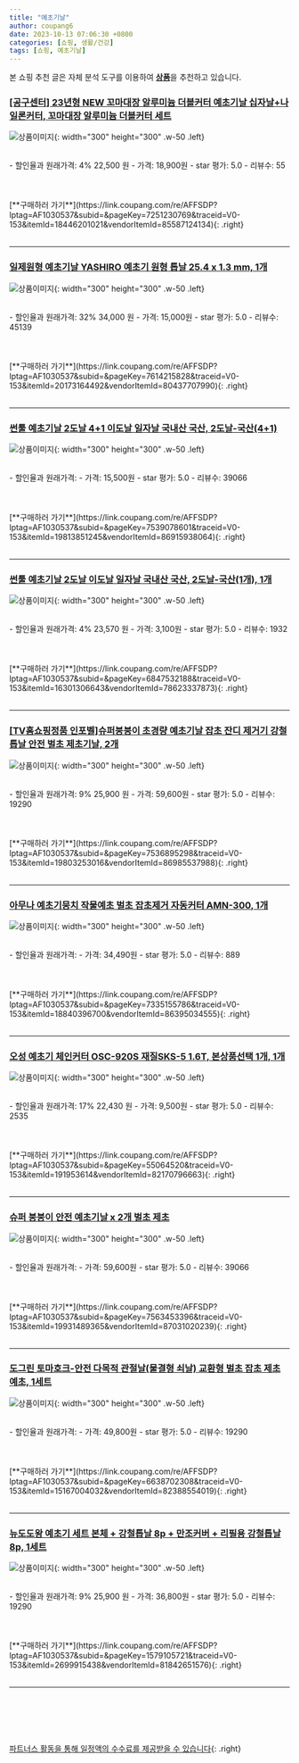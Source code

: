 ```yaml
---
title: "예초기날"
author: coupang6
date: 2023-10-13 07:06:30 +0800
categories: [쇼핑, 생활/건강]
tags: [쇼핑, 예초기날]
---
```


본 쇼핑 추천 글은 자체 분석 도구를 이용하여 [**상품**](https://link.coupang.com/a/bao1ui)을 추천하고 있습니다.

### [[공구센터] 23년형 NEW 꼬마대장 알루미늄 더블커터 예초기날 십자날+나일론커터, 꼬마대장 알루미늄 더블커터 세트](https://link.coupang.com/re/AFFSDP?lptag=AF1030537&subid=&pageKey=7251230769&traceid=V0-153&itemId=18446201021&vendorItemId=85587124134)

![상품이미지](https://thumbnail6.coupangcdn.com/thumbnails/remote/230x230ex/image/vendor_inventory/15bc/b6deac4acfacfa39bb734e5af286438ef1116d1302b0d6f2683aed48ad4a.jpg){: width="300" height="300" .w-50 .left}


<br>
- 할인율과 원래가격: 4%  22,500   원
- 가격: 18,900원
- star 평가: 5.0
- 리뷰수: 55
<br>
<br>
<br>
<br>
[**구매하러 가기**](https://link.coupang.com/re/AFFSDP?lptag=AF1030537&subid=&pageKey=7251230769&traceid=V0-153&itemId=18446201021&vendorItemId=85587124134){: .right}
<br>
<br>

---

### [일제원형 예초기날 YASHIRO 예초기 원형 톱날 25.4 x 1.3 mm, 1개](https://link.coupang.com/re/AFFSDP?lptag=AF1030537&subid=&pageKey=7614215828&traceid=V0-153&itemId=20173164492&vendorItemId=80437707990)

![상품이미지](https://thumbnail7.coupangcdn.com/thumbnails/remote/230x230ex/image/vendor_inventory/bebd/1b0f81ce7bcf66f9f28d15a89127c7457def29f95537fca2a029958d7613.jpeg){: width="300" height="300" .w-50 .left}


<br>
- 할인율과 원래가격: 32%  34,000   원
- 가격: 15,000원
- star 평가: 5.0
- 리뷰수: 45139
<br>
<br>
<br>
<br>
[**구매하러 가기**](https://link.coupang.com/re/AFFSDP?lptag=AF1030537&subid=&pageKey=7614215828&traceid=V0-153&itemId=20173164492&vendorItemId=80437707990){: .right}
<br>
<br>

---

### [썬툴 예초기날 2도날 4+1 이도날 일자날 국내산 국산, 2도날-국산(4+1)](https://link.coupang.com/re/AFFSDP?lptag=AF1030537&subid=&pageKey=7539078601&traceid=V0-153&itemId=19813851245&vendorItemId=86915938064)

![상품이미지](https://thumbnail6.coupangcdn.com/thumbnails/remote/230x230ex/image/vendor_inventory/92ba/97f40a94b4263e8890b4b1b2ec24097ee62c298d2dc1fc09a0eb0b536a75.jpg){: width="300" height="300" .w-50 .left}


<br>
- 할인율과 원래가격: 
- 가격: 15,500원
- star 평가: 5.0
- 리뷰수: 39066
<br>
<br>
<br>
<br>
[**구매하러 가기**](https://link.coupang.com/re/AFFSDP?lptag=AF1030537&subid=&pageKey=7539078601&traceid=V0-153&itemId=19813851245&vendorItemId=86915938064){: .right}
<br>
<br>

---

### [썬툴 예초기날 2도날 이도날 일자날 국내산 국산, 2도날-국산(1개), 1개](https://link.coupang.com/re/AFFSDP?lptag=AF1030537&subid=&pageKey=6847532188&traceid=V0-153&itemId=16301306643&vendorItemId=78623337873)

![상품이미지](https://thumbnail7.coupangcdn.com/thumbnails/remote/230x230ex/image/vendor_inventory/654d/8d768d9869656bba3b8367770414aca756956dfa7d8dd6a2de7f55215ecd.jpg){: width="300" height="300" .w-50 .left}


<br>
- 할인율과 원래가격: 4%  23,570   원
- 가격: 3,100원
- star 평가: 5.0
- 리뷰수: 1932
<br>
<br>
<br>
<br>
[**구매하러 가기**](https://link.coupang.com/re/AFFSDP?lptag=AF1030537&subid=&pageKey=6847532188&traceid=V0-153&itemId=16301306643&vendorItemId=78623337873){: .right}
<br>
<br>

---

### [[TV홈쇼핑정품 인포벨]슈퍼붕붕이 초경량 예초기날 잡초 잔디 제거기 강철톱날 안전 벌초 제초기날, 2개](https://link.coupang.com/re/AFFSDP?lptag=AF1030537&subid=&pageKey=7536895298&traceid=V0-153&itemId=19803253016&vendorItemId=86985537988)

![상품이미지](https://thumbnail8.coupangcdn.com/thumbnails/remote/230x230ex/image/vendor_inventory/8b5b/06234006f4aa7b49b21dfbe419e6ff5dedb946f6dcfe298468d091418639.jpg){: width="300" height="300" .w-50 .left}


<br>
- 할인율과 원래가격: 9%  25,900   원
- 가격: 59,600원
- star 평가: 5.0
- 리뷰수: 19290
<br>
<br>
<br>
<br>
[**구매하러 가기**](https://link.coupang.com/re/AFFSDP?lptag=AF1030537&subid=&pageKey=7536895298&traceid=V0-153&itemId=19803253016&vendorItemId=86985537988){: .right}
<br>
<br>

---

### [아무나 예초기뭉치 작물예초 벌초 잡초제거 자동커터 AMN-300, 1개](https://link.coupang.com/re/AFFSDP?lptag=AF1030537&subid=&pageKey=7335155786&traceid=V0-153&itemId=18840396700&vendorItemId=86395034555)

![상품이미지](https://thumbnail9.coupangcdn.com/thumbnails/remote/230x230ex/image/vendor_inventory/3d25/2ce63940c4caa1b111080a2761577a9d7281ead19ba0e46d1407ad3f3e16.jpg){: width="300" height="300" .w-50 .left}


<br>
- 할인율과 원래가격: 
- 가격: 34,490원
- star 평가: 5.0
- 리뷰수: 889
<br>
<br>
<br>
<br>
[**구매하러 가기**](https://link.coupang.com/re/AFFSDP?lptag=AF1030537&subid=&pageKey=7335155786&traceid=V0-153&itemId=18840396700&vendorItemId=86395034555){: .right}
<br>
<br>

---

### [오성 예초기 체인커터 OSC-920S 재질SKS-5 1.6T, 본상품선택 1개, 1개](https://link.coupang.com/re/AFFSDP?lptag=AF1030537&subid=&pageKey=55064520&traceid=V0-153&itemId=191953614&vendorItemId=82170796663)

![상품이미지](https://thumbnail8.coupangcdn.com/thumbnails/remote/230x230ex/image/vendor_inventory/a7e4/c2bd32462d34fbfd4eebf4ad68e4f119af79b1f24b5a362af92a225409d6.jpg){: width="300" height="300" .w-50 .left}


<br>
- 할인율과 원래가격: 17%  22,430   원
- 가격: 9,500원
- star 평가: 5.0
- 리뷰수: 2535
<br>
<br>
<br>
<br>
[**구매하러 가기**](https://link.coupang.com/re/AFFSDP?lptag=AF1030537&subid=&pageKey=55064520&traceid=V0-153&itemId=191953614&vendorItemId=82170796663){: .right}
<br>
<br>

---

### [슈퍼 붕붕이 안전 예초기날 x 2개 벌초 제초](https://link.coupang.com/re/AFFSDP?lptag=AF1030537&subid=&pageKey=7563453396&traceid=V0-153&itemId=19931489365&vendorItemId=87031020239)

![상품이미지](https://thumbnail8.coupangcdn.com/thumbnails/remote/230x230ex/image/vendor_inventory/da65/3a6dfdac33e61783818bd71f05b62d7ea97a888a10d213f5a3d461d204f5.jpg){: width="300" height="300" .w-50 .left}


<br>
- 할인율과 원래가격: 
- 가격: 59,600원
- star 평가: 5.0
- 리뷰수: 39066
<br>
<br>
<br>
<br>
[**구매하러 가기**](https://link.coupang.com/re/AFFSDP?lptag=AF1030537&subid=&pageKey=7563453396&traceid=V0-153&itemId=19931489365&vendorItemId=87031020239){: .right}
<br>
<br>

---

### [도그린 토마호크-안전 다목적 관절날(물결형 쇠날) 교환형 벌초 잡초 제초 예초, 1세트](https://link.coupang.com/re/AFFSDP?lptag=AF1030537&subid=&pageKey=6638702308&traceid=V0-153&itemId=15167004032&vendorItemId=82388554019)

![상품이미지](https://thumbnail10.coupangcdn.com/thumbnails/remote/230x230ex/image/vendor_inventory/ce72/43465d67346ce70197ab19b59452c8753223ea7a064678d8d065b7c59bc7.png){: width="300" height="300" .w-50 .left}


<br>
- 할인율과 원래가격: 
- 가격: 49,800원
- star 평가: 5.0
- 리뷰수: 19290
<br>
<br>
<br>
<br>
[**구매하러 가기**](https://link.coupang.com/re/AFFSDP?lptag=AF1030537&subid=&pageKey=6638702308&traceid=V0-153&itemId=15167004032&vendorItemId=82388554019){: .right}
<br>
<br>

---

### [뉴도도왕 예초기 세트 본체 + 강철톱날 8p + 만조커버 + 리필용 강철톱날 8p, 1세트](https://link.coupang.com/re/AFFSDP?lptag=AF1030537&subid=&pageKey=1579105721&traceid=V0-153&itemId=2699915438&vendorItemId=81842651576)

![상품이미지](https://thumbnail8.coupangcdn.com/thumbnails/remote/230x230ex/image/vendor_inventory/6880/32c3f6743e993042257109140d96ff6b8b39833e66e28ccdc5efb3c210d7.jpg){: width="300" height="300" .w-50 .left}


<br>
- 할인율과 원래가격: 9%  25,900   원
- 가격: 36,800원
- star 평가: 5.0
- 리뷰수: 19290
<br>
<br>
<br>
<br>
[**구매하러 가기**](https://link.coupang.com/re/AFFSDP?lptag=AF1030537&subid=&pageKey=1579105721&traceid=V0-153&itemId=2699915438&vendorItemId=81842651576){: .right}
<br>
<br>

---
<br><br><br><br><br> [파트너스 활동을 통해 일정액의 수수료를 제공받을 수 있습니다](https://link.coupang.com/a/bao1ui){: .right}